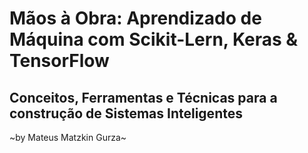 # Mãos à Obra: Aprendizado de Máquina com Scikit-Lern, Keras & TensorFlow
## Conceitos, Ferramentas e Técnicas para a construção de Sistemas Inteligentes
~by Mateus Matzkin Gurza~

